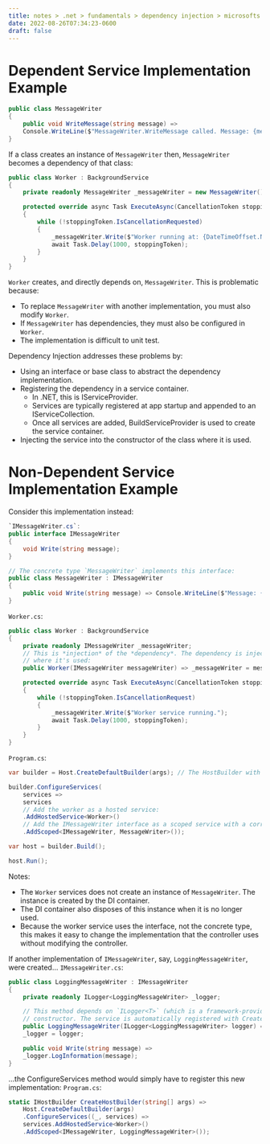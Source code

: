 ```yaml
---
title: notes > .net > fundamentals > dependency injection > microsofts example
date: 2022-08-26T07:34:23-0600
draft: false
---
```

# Dependent Service Implementation Example
```cs
public class MessageWriter 
{
    public void WriteMessage(string message) =>
    Console.WriteLine($"MessageWriter.WriteMessage called. Message: {message}");
}
```
If a class creates an instance of `MessageWriter` then, `MessageWriter` becomes a dependency of that class:
```cs
public class Worker : BackgroundService
{
    private readonly MessageWriter _messageWriter = new MessageWriter();

    protected override async Task ExecuteAsync(CancellationToken stoppingToken)
    {
        while (!stoppingToken.IsCancellationRequested)
        {
            _messageWriter.Write($"Worker running at: {DateTimeOffset.Now}");
            await Task.Delay(1000, stoppingToken);
        }
    }
}
```
`Worker` creates, and directly depends on, `MessageWriter`. This is problematic because:
- To replace `MessageWriter` with another implementation, you must also modify `Worker`.
- If `MessageWriter` has dependencies, they must also be configured in `Worker`.
- The implementation is difficult to unit test.

Dependency Injection addresses these problems by:
- Using an interface or base class to abstract the dependency implementation.
- Registering the dependency in a service container.
  - In .NET, this is IServiceProvider.
  - Services are typically registered at app startup and appended to an IServiceCollection.
  - Once all services are added, BuildServiceProvider is used to create the service container.
- Injecting the service into the constructor of the class where it is used.

# Non-Dependent Service Implementation Example
Consider this implementation instead:
```cs
`IMessageWriter.cs`:
public interface IMessageWriter 
{
    void Write(string message);
}

// The concrete type `MessageWriter` implements this interface:
public class MessageWriter : IMessageWriter 
{
    public void Write(string message) => Console.WriteLine($"Message: {message}");
}
```
`Worker.cs`:
```cs
public class Worker : BackgroundService 
{
    private readonly IMessageWriter _messageWriter;
    // This is *injection* of the *dependency*. The dependency is injected into the constructor of the class
    // where it's used:
    public Worker(IMessageWriter messageWriter) => _messageWriter = messageWriter;

    protected override async Task ExecuteAsync(CancellationToken stoppingToken) 
    {
        while (!stoppingToken.IsCancellationRequest)
        {
            _messageWriter.Write($"Worker service running.");
            await Task.Delay(1000, stoppingToken);
        }
    }
}
```
`Program.cs`:
```cs
var builder = Host.CreateDefaultBuilder(args); // The HostBuilder with a default configuration.

builder.ConfigureServices(
    services =>
    services
    // Add the worker as a hosted service:
    .AddHostedService<Worker>()
    // Add the IMessageWriter interface as a scoped service with a corresponding concrete class:
    .AddScoped<IMessageWriter, MessageWriter>());

var host = builder.Build();

host.Run();
```

Notes:
- The `Worker` services does not create an instance of `MessageWriter`. The instance is created by the DI container.
- The DI container also disposes of this instance when it is no longer used.
- Because the worker service uses the interface, not the concrete type, this makes it easy to change the implementation that the controller uses without modifying the controller.

If another implementation of `IMessageWriter`, say, `LoggingMessageWriter`, were created…
`IMessageWriter.cs`:
```cs
public class LoggingMessageWriter : IMessageWriter 
{
    private readonly ILogger<LoggingMessageWriter> _logger;

    // This method depends on `ILogger<T>` (which is a framework-provided service), so it is injected into its
    // constructor. The service is automatically registered with CreateDefaultBuilder.
    public LoggingMessageWriter(ILogger<LoggingMessageWriter> logger) =>
    _logger = logger;

    public void Write(string message) =>
    _logger.LogInformation(message);
}
```

…the ConfigureServices method would simply have to register this new implementation:
`Program.cs`:
```cs
static IHostBuilder CreateHostBuilder(string[] args) =>
    Host.CreateDefaultBuilder(args)
    .ConfigureServices((_, services) =>
    services.AddHostedService<Worker>()
    .AddScoped<IMessageWriter, LoggingMessageWriter>());
```
